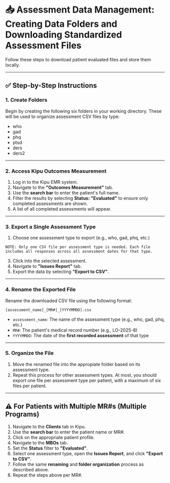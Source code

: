 # 📥 Assessment Data Management: Creating Data Folders and Downloading Standardized Assessment Files

Follow these steps to download patient evaluated files and store them locally. 

---

## ✅ Step-by-Step Instructions


### 1. **Create Folders**
Begin by creating the following six folders in your working directory. These will be used to organize assessment CSV files by type:
- who
- gad
- phq
- ptsd
- ders
- ders2

---

### 2. **Access Kipu Outcomes Measurement**
  1. Log in to the Kipu EMR system.
  2. Navigate to the **"Outcomes Measurement"** tab.
  3. Use the **search bar** to enter the patient's full name.
  4. Filter the results by selecting **Status: "Evaluated"** to ensure only completed assessments are shown.
  5. A list of all completed assessments will appear.

---

### 3. **Export a Single Assessment Type**
  1. Choose one assessment type to export (e.g., who, gad, phq, etc.)
     
    NOTE: Only one CSV file per assessment type is needed. Each file includes all responses across all assessment dates for that type.
  3. Click into the selected assessment.
  4. Navigate to **"Issues Report"** tab.
  5. Export the data by selecting **"Export to CSV"**.

---

### 4. **Rename the Exported File**
Rename the downloaded CSV file using the following format:

`[assessment_name]_[MR#]_[YYYYMMDD].csv`
- `assessment_name`: The name of the assessment type (e.g., who, gad, phq, etc.)
- `MR#`: The patient's medical record number (e.g., LO-2025-8)
- `YYYYMMDD`: The date of the **first recorded assessment** of that type

---

### 5. **Organize the File**
  1. Move the renamed file into the appropiate folder based on its assessment type.
  2. Repeat this process for other assessment types. At most, you should export one file per assessment type per patient, with a maximum of six files per patient.

---

## ⚠️ For Patients with Multiple MR#s (Multiple Programs)

  1. Navigate to the **Clients** tab in Kipu.
  2. Use the **search bar** to enter the patient name or MR#.
  3. Click on the appropriate patient profile.
  4. Navigate to the **MBOs** tab.
  5. Set the **Status** filter to **"Evaluated"**.
  6. Select one assessment type, open the **Issues Report**, and click **"Export to CSV"**.
  7. Follow the same **renaming** and **folder organization** process as described above.
  8. Repeat the steps above per MR#.
